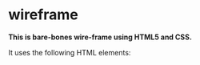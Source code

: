 # wireframe
**This is bare-bones wire-frame using HTML5 and CSS.**

It uses the following HTML elements:

<head>
  
<body>
  
<div>
   
<header>
    
 <nav>
  
<section>
    
 <article>
      
  <h1>
   
   <p>
    
  <aside>
    
  <footer>
    
